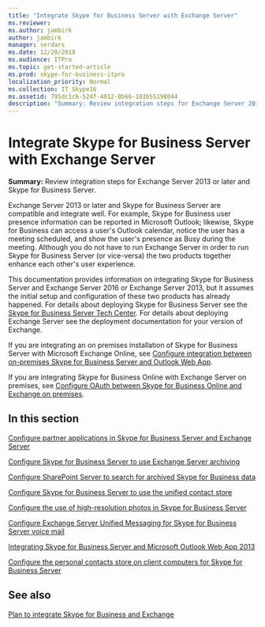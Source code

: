 ```yaml
---
title: "Integrate Skype for Business Server with Exchange Server"
ms.reviewer: 
ms.author: jambirk
author: jambirk
manager: serdars
ms.date: 12/20/2018
ms.audience: ITPro
ms.topic: get-started-article
ms.prod: skype-for-business-itpro
localization_priority: Normal
ms.collection: IT_Skype16
ms.assetid: 795dc1c6-524f-4012-8b66-103b55198044
description: "Summary: Review integration steps for Exchange Server 2016 or Exchange Server 2013 and Skype for Business Server."
---
```


# Integrate Skype for Business Server with Exchange Server

**Summary:** Review integration steps for Exchange Server 2013 or later and Skype for Business Server.

Exchange Server 2013 or later and Skype for Business Server are compatible and integrate well. For example, Skype for Business user presence information can be reported in Microsoft Outlook; likewise, Skype for Business can access a user's Outlook calendar, notice the user has a meeting scheduled, and show the user's presence as Busy during the meeting. Although you do not have to run Exchange Server in order to run Skype for Business Server (or vice-versa) the two products together enhance each other's user experience.

This documentation provides information on integrating Skype for Business Server and Exchange Server 2016 or Exchange Server 2013, but it assumes the initial setup and configuration of these two products has already happened. For details about deploying Skype for Business Server see the [Skype for Business Server Tech Center](https://go.microsoft.com/fwlink/p/?LinkId=246127). For details about deploying Exchange Server see the deployment documentation for your version of Exchange.

If you are integrating an on premises installation of Skype for Business Server with Microsoft Exchange Online, see [Configure integration between on-premises Skype for Business Server and Outlook Web App](outlook-web-app.md).

If you are integrating Skype for Business Online with Exchange Server on premises, see [Configure OAuth between Skype for Business Online and Exchange on premises](oauth-with-online-and-on-premises.md).

## In this section

[Configure partner applications in Skype for Business Server and Exchange Server](configure-partner-applications.md)

[Configure Skype for Business Server to use Exchange Server archiving](use-exchange-archiving.md)

[Configure SharePoint Server to search for archived Skype for Business data](sharepoint-to-search-for-archived-data.md)

[Configure Skype for Business Server to use the unified contact store](use-the-unified-contact-store.md)

[Configure the use of high-resolution photos in Skype for Business Server](high-resolution-photos.md)

[Configure Exchange Server Unified Messaging for Skype for Business Server voice mail](exchangeunified-messaging-for-voice-mail.md)

[Integrating Skype for Business Server and Microsoft Outlook Web App 2013](https://technet.microsoft.com/library/513d4cc7-aa87-4f68-b99d-d58b63bdf242.aspx)

[Configure the personal contacts store on client computers for Skype for Business Server](personal-contacts-store.md)

## See also

[Plan to integrate Skype for Business and Exchange](../../plan-your-deployment/integrate-with-exchange/integrate-with-exchange.md)
